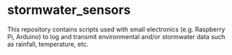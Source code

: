 # stormwater_sensors
This repository contains scripts used with small electronics (e.g. Raspberry Pi, Arduino) to log and transmit environmental and/or stormwater data such as rainfall, temperature, etc.
